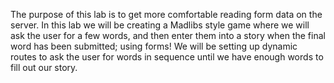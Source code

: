 The purpose of this lab is to get more comfortable reading form data on the server. In this lab we will be creating a Madlibs style game where we will ask the user for a few words, and then enter them into a story when the final word has been submitted; using forms! We will be setting up dynamic routes to ask the user for words in sequence until we have enough words to fill out our story.